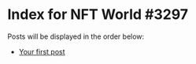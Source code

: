 # Index for NFT World #3297
Posts will be displayed in the order below:

- [Your first post](./001-first.md)

